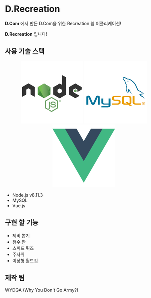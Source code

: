 # D.Recreation
**D.Com** 에서 만든 D.Com을 위한 Recreation 웹 어플리케이션!

**D.Recreation** 입니다!

## 사용 기술 스택
<p align="center">
    <img src="forREADME/node-square.png" width="200px">
    <img src="forREADME/mysql-logo-square.jpg" width="200px">
    <img src="forREADME/logo.png" width="200px">
</p>

- Node.js v8.11.3
- MySQL
- Vue.js

## 구현 할 기능
- 제비 뽑기
- 점수 판
- 스피드 퀴즈
- 주사위
- 이상형 월드컵

## 제작 팀
WYDGA (Why You Don't Go Army?)
